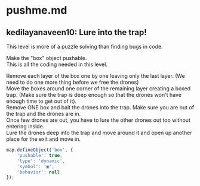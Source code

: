 # pushme.md
## kedilayanaveen10: Lure into the trap!
This level is more of a puzzle solving than finding bugs in code.  
  
Make the "box" object pushable.  
This is all the coding needed in this level.  

Remove each layer of the box one by one leaving only the last layer. (We need to do one more thing before we free the drones)  
Move the boxes around one corner of the remaining layer creating a boxed trap. (Make sure the trap is deep enough so that the drones won't have enough time to get out of it).  
Remove ONE box and bait the drones into the trap. Make sure you are out of the trap and the drones are in.  
Once few drones are out, you have to lure the other drones out too without entering inside.  
Lure the drones deep into the trap and move around it and open up another place for the exit and move in.  
```javascript
map.defineObject('box', {
    'pushable': true, 
    'type': 'dynamic',
    'symbol': '▣',
    'behavior': null
});
```
